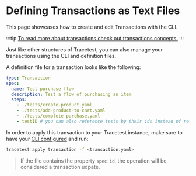 # Defining Transactions as Text Files

This page showcases how to create and edit Transactions with the CLI.

:::tip
[To read more about transactions check out transactions concepts.](../concepts/transactions.md)
:::

Just like other structures of Tracetest, you can also manage your transactions using the CLI and definition files.

A definition file for a transaction looks like the following:

```yaml
type: Transaction
spec:
  name: Test purchase flow
  description: Test a flow of purchasing an item
  steps:
    - ./tests/create-product.yaml
    - ./tests/add-product-to-cart.yaml
    - ./tests/complete-purchase.yaml
    - testID # you can also reference tests by their ids instead of referencing the definition file
```

In order to apply this transaction to your Tracetest instance, make sure to have your [CLI configured](./configuring-your-cli.md) and run:

```sh
tracetest apply transaction -f <transaction.yaml>
```

> If the file contains the property `spec.id`, the operation will be considered a transaction udpate.
